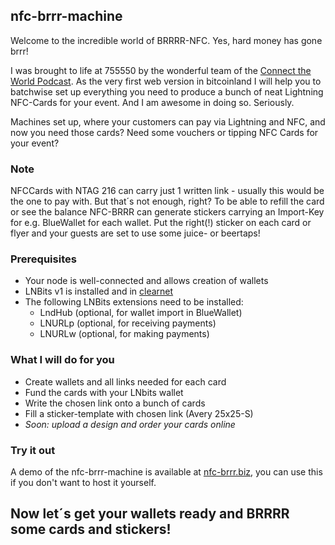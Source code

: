 ## nfc-brrr-machine
Welcome to the incredible world of BRRRR-NFC. Yes, hard money has gone brrr!

I was brought to life at 755550 by the wonderful team of the [Connect the World Podcast](https://youtu.be/zVYvrQhiWUU).
As the very first web version in bitcoinland I will help you to batchwise set up everything you need to produce a bunch of neat Lightning
NFC-Cards for your event. 
And I am awesome in doing so. Seriously.

Machines set up, where your customers can pay via Lightning and NFC, and now you need those cards? 
Need some vouchers or tipping NFC Cards for your event?
    
### Note
NFCCards with NTAG 216 can carry just 1 written link - usually this would be the one to pay with. 
But that´s not enough, right? To be able to refill the card or see the balance NFC-BRRR can generate stickers 
carrying an Import-Key for e.g. BlueWallet for each wallet. 
Put the right(!) sticker on each card or flyer and your guests are set to use some juice- or beertaps!

### Prerequisites
- Your node is well-connected and allows creation of wallets
- LNBits v1 is installed and in [clearnet](https://github.com/TrezorHannes/vps-lnbits#5-vps-install-lnbits)
- The following LNBits extensions need to be installed:
  - LndHub (optional, for wallet import in BlueWallet)
  - LNURLp (optional, for receiving payments)
  - LNURLw (optional, for making payments)

### What I will do for you
- Create wallets and all links needed for each card 
- Fund the cards with your LNbits wallet
- Write the chosen link onto a bunch of cards
- Fill a sticker-template with chosen link (Avery 25x25-S)
- *Soon: upload a design and order your cards online*

### Try it out
A demo of the nfc-brrr-machine is available at [nfc-brrr.biz](http://nfc-brrr.biz/), you can use this if you don't want to host it yourself.

## Now let´s get your wallets ready and BRRRR some cards and stickers!
